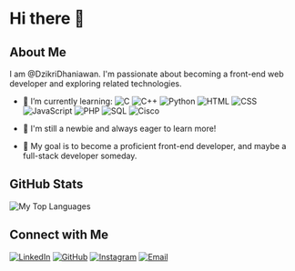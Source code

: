 # Hi there 👋

## About Me
I am @DzikriDhaniawan. I'm passionate about becoming a front-end web developer and exploring related technologies.

- 🌱 I’m currently learning:
![C](https://img.shields.io/badge/C-00599C?style=for-the-badge&logo=c&logoColor=white)
![C++](https://img.shields.io/badge/C%2B%2B-00599C?style=for-the-badge&logo=c%2B%2B&logoColor=white)
![Python](https://img.shields.io/badge/Python-3776AB?style=for-the-badge&logo=python&logoColor=white)
![HTML](https://img.shields.io/badge/HTML5-E34F26?style=for-the-badge&logo=html5&logoColor=white)
![CSS](https://img.shields.io/badge/CSS3-1572B6?style=for-the-badge&logo=css3&logoColor=white)
![JavaScript](https://img.shields.io/badge/JavaScript-F7DF1E?style=for-the-badge&logo=javascript&logoColor=black)
![PHP](https://img.shields.io/badge/PHP-777BB4?style=for-the-badge&logo=php&logoColor=white)
![SQL](https://img.shields.io/badge/SQL-4479A1?style=for-the-badge&logo=sql&logoColor=white)
![Cisco](https://img.shields.io/badge/Cisco-1BA0D7?style=for-the-badge&logo=cisco&logoColor=white)

- 🚀 I'm still a newbie and always eager to learn more!
- 🌟 My goal is to become a proficient front-end developer, and maybe a full-stack developer someday.

## GitHub Stats
![My Top Languages](https://github-readme-stats.vercel.app/api/top-langs/?username=DzikriDhaniawan&langs_count=6&theme=tokyonight)

## Connect with Me
[![LinkedIn](https://img.shields.io/badge/LinkedIn-blue?style=for-the-badge&logo=linkedin&logoColor=white)][linkedin]
[![GitHub](https://img.shields.io/badge/GitHub-black?style=for-the-badge&logo=github&logoColor=white)][github]
[![Instagram](https://img.shields.io/badge/Instagram-pink?style=for-the-badge&logo=instagram&logoColor=white)][instagram]
[![Email](https://img.shields.io/badge/Gmail-white?style=for-the-badge&logo=gmail&logoColor=black)][Email]

[linkedin]: https://www.linkedin.com/in/dzikri-dhaniawan-189207333
[github]: https://github.com/DzikriDhaniawan
[instagram]: https://instagram.com/dhaniawannn
[email]: mailto:dhaniawan.dzikri@gmail.com

<!---
DzikriDhaniawan/DzikriDhaniawan is a ✨ special ✨ repository because its `README.md` (this file) appears on your GitHub profile.
You can click the Preview link to take a look at your changes.
--->
